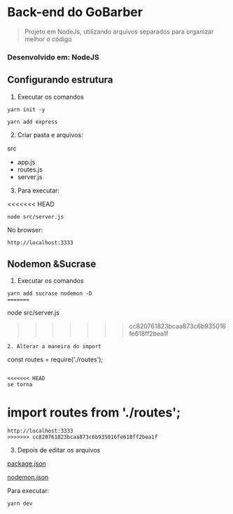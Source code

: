 # Back-end do GoBarber

> Projeto em NodeJs, utilizando arquivos separados para organizar melhor o código 

### Desenvolvido em: NodeJS

## Configurando estrutura
1. Executar os comandos

  ```
  yarn init -y
```

  ```
  yarn add express
```

2. Criar pasta e arquivos:

 src
 * app.js
 * routes.js
 * server.js


3. Para executar:
 
<<<<<<< HEAD
 ```
node src/server.js
```

No browser:

 ```
http://localhost:3333
```

## Nodemon &Sucrase
1. Executar os comandos

  ```
  yarn add sucrase nodemon -D
=======
```
node src/server.js
>>>>>>> cc820761823bcaa873c6b935016fe618ff2bea1f
```
2. Alterar a maneira do import

 ```
  const routes = require('./routes'); 
```

<<<<<<< HEAD
se torna

  ```
  import routes from './routes';
=======
```
http://localhost:3333
>>>>>>> cc820761823bcaa873c6b935016fe618ff2bea1f
```

3. Depois de editar os arquivos 

 [package.json](https://github.com/JRGGRoberto/GoBarber/blob/master/package.json)

 [nodemon.json](https://github.com/JRGGRoberto/GoBarber/blob/master/nodemon.json)

Para executar:

  ```
  yarn dev
```